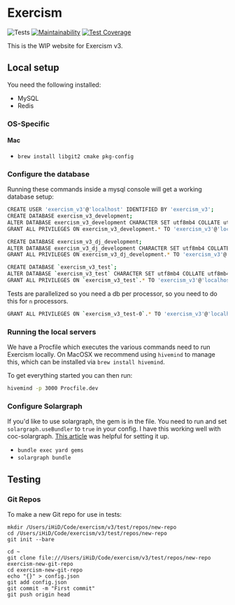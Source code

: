 # Exercism

![Tests](https://github.com/exercism/v3-website/workflows/run-tests/badge.svg)
[![Maintainability](https://api.codeclimate.com/v1/badges/b47ec4d5081d8abb59fa/maintainability)](https://codeclimate.com/github/exercism/v3-website/maintainability)
[![Test Coverage](https://api.codeclimate.com/v1/badges/b47ec4d5081d8abb59fa/test_coverage)](https://codeclimate.com/github/exercism/v3-website/test_coverage)

This is the WIP website for Exercism v3.

## Local setup

You need the following installed:
- MySQL
- Redis

### OS-Specific

#### Mac

- `brew install libgit2 cmake pkg-config`

### Configure the database

Running these commands inside a mysql console will get a working database setup:

```bash
CREATE USER 'exercism_v3'@'localhost' IDENTIFIED BY 'exercism_v3';
CREATE DATABASE exercism_v3_development;
ALTER DATABASE exercism_v3_development CHARACTER SET utf8mb4 COLLATE utf8mb4_unicode_ci;
GRANT ALL PRIVILEGES ON exercism_v3_development.* TO 'exercism_v3'@'localhost';

CREATE DATABASE exercism_v3_dj_development;
ALTER DATABASE exercism_v3_dj_development CHARACTER SET utf8mb4 COLLATE utf8mb4_unicode_ci;
GRANT ALL PRIVILEGES ON exercism_v3_dj_development.* TO 'exercism_v3'@'localhost';

CREATE DATABASE `exercism_v3_test`;
ALTER DATABASE `exercism_v3_test` CHARACTER SET utf8mb4 COLLATE utf8mb4_unicode_ci;
GRANT ALL PRIVILEGES ON `exercism_v3_test`.* TO 'exercism_v3'@'localhost';
```

Tests are parallelized so you need a db per processor, so you need to do this for `n` processors.

```bash
GRANT ALL PRIVILEGES ON `exercism_v3_test-0`.* TO 'exercism_v3'@'localhost';
```

### Running the local servers

We have a Procfile which executes the various commands need to run Exercism locally.
On MacOSX we recommend using `hivemind` to manage this, which can be installed via `brew install hivemind`.

To get everything started you can then run:

```bash
hivemind -p 3000 Procfile.dev
```

### Configure Solargraph

If you'd like to use solargraph, the gem is in the file. You need to run and set `solargraph.useBundler` to `true` in your config. I have this working well with coc-solargraph. [This article](http://blog.jamesnewton.com/setting-up-coc-nvim-for-ruby-development) was helpful for setting it up.

- `bundle exec yard gems`
- `solargraph bundle`

## Testing

### Git Repos

To make a new Git repo for use in tests:

```
mkdir /Users/iHiD/Code/exercism/v3/test/repos/new-repo
cd /Users/iHiD/Code/exercism/v3/test/repos/new-repo
git init --bare

cd ~
git clone file:///Users/iHiD/Code/exercism/v3/test/repos/new-repo exercism-new-git-repo
cd exercism-new-git-repo
echo "{}" > config.json
git add config.json
git commit -m "First commit"
git push origin head
```
